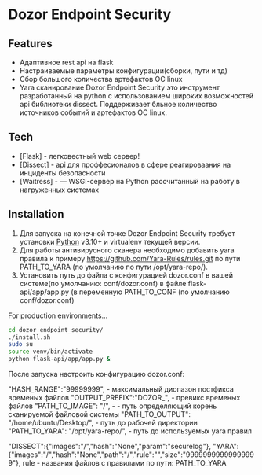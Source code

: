 # Dozor Endpoint Security

## Features

- Адаптивное rest api на flask
- Настраиваемые параметры конфигурации(сборки, пути и тд)
- Сбор большого количества артефактов OC linux
- Yara сканирование 
Dozor Endpoint Security это инструмент разработанный на python с использованием широких возможностей api библиотеки dissect. Поддерживает бльное количество источников событий и артефактов OC linux.

## Tech

- [Flask] - легковестный web сервер!
- [Dissect] - api для проффесионалов в сфере реагироваания на инциденты безопасности
- [Waitress] -  — WSGI-сервер на Python рассчитанный на работу в нагруженных системах

## Installation

1) Для запуска на конечной точке Dozor Endpoint Security требует установки [Python](https://www.python.org/downloads/release/python-31013/) v3.10+  и virtualenv текущей версии.
2) Для работы антивирусного сканера необходимо добавить yara правила к примеру https://github.com/Yara-Rules/rules.git по пути PATH_TO_YARA (по умолчанию по пути /opt/yara-repo/).
3) Установить путь до файла с конфигурацией dozor.conf в вашей системе(по умолчанию: conf/dozor.conf) в файле flask-api/app/app.py (в переменную PATH_TO_CONF (по умолчанию conf/dozor.conf)

For production environments...
```bash
cd dozor_endpoint_security/
./install.sh
sudo su
source venv/bin/activate
python flask-api/app/app.py &
```
После запуска настроить конфигурацию dozor.conf:

"HASH_RANGE":"99999999", - максимальный диопазон постфикса временых файлов
"OUTPUT_PREFIX":"DOZOR_", - превикс временых файлов
"PATH_TO_IMAGE": "/", - - путь определяющий корень сканируемой файловой системы
"PATH_TO_OUTPUT": "/home/ubuntu/Desktop/", - путь до рабочей директории
"PATH_TO_YARA": "/opt/yara-repo/", - путь до используемых yara правил

"DISSECT":{"images":"/","hash":"None","param":"securelog"},
"YARA":{"images":"/","hash":"None","path":"/","rule":"","size":"99999999999999999"}, rule - названия файлов с правилами по пути: PATH_TO_YARA